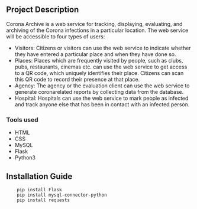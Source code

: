 ## Project Description

Corona Archive is a web service for tracking, displaying, evaluating, and
archiving of the Corona infections in a particular location. The web service will be accessible to
four types of users: 
- Visitors: Citizens or visitors can use the web service to indicate whether they have
entered a particular place and when they have done so.
- Places: Places which are frequently visited by people, such as clubs, pubs, restaurants,
cinemas etc. can use the web service to get access to a QR code, which uniquely
identifies their place. Citizens can scan this QR code to record their presence at that
place.
- Agency: The agency or the evaluation client can use the web service to generate coronarelated reports by collecting data from the database.
- Hospital: Hospitals can use the web service to mark people as infected and track anyone
else that has been in contact with an infected person.

### Tools used

* HTML
* CSS
* MySQL
* Flask
* Python3
## Installation Guide

```
    pip install Flask
    pip install mysql-connector-python
    pip install requests

```
